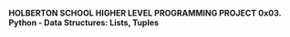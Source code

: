 **HOLBERTON SCHOOL HIGHER LEVEL PROGRAMMING PROJECT 0x03. Python - Data Structures: Lists, Tuples**
